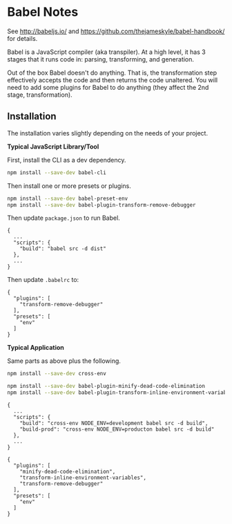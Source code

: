 # Babel Notes

See http://babeljs.io/ and https://github.com/thejameskyle/babel-handbook/ for details.

Babel is a JavaScript compiler (aka transpiler).   At a high level, it has 3
stages that it runs code in: parsing, transforming, and generation.

Out of the box Babel doesn't do anything.  That is, the transformation step
effectively accepts the code and then returns the code unaltered.  You will
need to add some plugins for Babel to do anything (they affect the 2nd stage,
transformation).


## Installation

The installation varies slightly depending on the needs of your project.

**Typical JavaScript Library/Tool**

First, install the CLI as a dev dependency.

```sh
npm install --save-dev babel-cli
```

Then install one or more presets or plugins.

```sh
npm install --save-dev babel-preset-env
npm install --save-dev babel-plugin-transform-remove-debugger
```

Then update `package.json` to run Babel.

```json5
{
  ...
  "scripts": {
    "build": "babel src -d dist"
  },
  ...
}
```

Then update `.babelrc` to:

```json5
{
  "plugins": [
    "transform-remove-debugger"
  ],
  "presets": [
    "env"
  ]
}
```

**Typical Application**

Same parts as above plus the following.

```sh
npm install --save-dev cross-env
```

```sh
npm install --save-dev babel-plugin-minify-dead-code-elimination
npm install --save-dev babel-plugin-transform-inline-environment-variables
```

```json5
{
  ...
  "scripts": {
    "build": "cross-env NODE_ENV=development babel src -d build",
    "build-prod": "cross-env NODE_ENV=producton babel src -d build"
  },
  ...
}
```

```json5
{
  "plugins": [
    "minify-dead-code-elimination",
    "transform-inline-environment-variables",
    "transform-remove-debugger"
  ],
  "presets": [
    "env"
  ]
}
```
